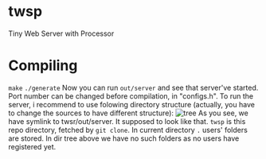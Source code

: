 # twsp
Tiny Web Server with Processor

# Compiling
`make`
`./generate`
Now you can run `out/server` and see that server've started. Port number can be changed before compilation, in "configs.h".
To run the server, i recommend to use folowing directory structure (actually, you have to change the sources to have different structure):
![tree](https://user-images.githubusercontent.com/37992525/119353882-f402bf80-bc92-11eb-9775-9039fc7840b5.png)
As you see, we have symlink to twsr/out/server. It supposed to look like that. `twsp` is this repo directory, fetched by `git clone`.
In current directory `.` users' folders are stored. In dir tree above we have no such folders as no users have registered yet.
